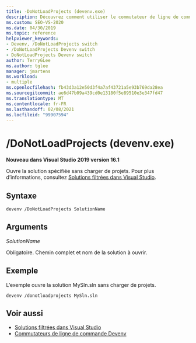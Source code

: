 ```yaml
---
title: -DoNotLoadProjects (devenv.exe)
description: Découvrez comment utiliser le commutateur de ligne de commande DoNotLoadProjects devenv pour ouvrir la solution spécifiée sans charger de projet.
ms.custom: SEO-VS-2020
ms.date: 04/30/2019
ms.topic: reference
helpviewer_keywords:
- Devenv, /DoNotLoadProjects switch
- /DoNotLoadProjects Devenv switch
- DoNotLoadProjects Devenv switch
author: TerryGLee
ms.author: tglee
manager: jmartens
ms.workload:
- multiple
ms.openlocfilehash: fb43d3a12e50d3f4a7af43721a5e93b769da28ea
ms.sourcegitcommit: ae6d47b09a439cd0e13180f5e89510e3e347fd47
ms.translationtype: MT
ms.contentlocale: fr-FR
ms.lasthandoff: 02/08/2021
ms.locfileid: "99907594"
---
```

# <a name="donotloadprojects-devenvexe"></a>/DoNotLoadProjects (devenv.exe)

**Nouveau dans Visual Studio 2019 version 16.1**

Ouvre la solution spécifiée sans charger de projets. Pour plus d’informations, consultez [Solutions filtrées dans Visual Studio](../filtered-solutions.md).

## <a name="syntax"></a>Syntaxe

```shell
devenv /DoNotLoadProjects SolutionName
```

## <a name="arguments"></a>Arguments

*SolutionName*

Obligatoire. Chemin complet et nom de la solution à ouvrir.

## <a name="example"></a>Exemple

L’exemple ouvre la solution MySln.sln sans charger de projets.

```shell
devenv /donotloadprojects MySln.sln
```

## <a name="see-also"></a>Voir aussi

- [Solutions filtrées dans Visual Studio](../filtered-solutions.md)
- [Commutateurs de ligne de commande Devenv](../../ide/reference/devenv-command-line-switches.md)
